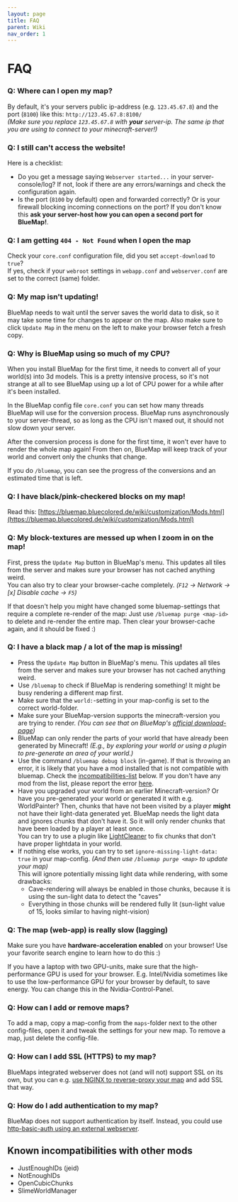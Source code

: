 ```yaml
---
layout: page
title: FAQ
parent: Wiki
nav_order: 1
---
```


# FAQ

### Q: Where can I open my map?
By default, it's your servers public ip-address (e.g. `123.45.67.8`) and the port (`8100`) like this: `http://123.45.67.8:8100/`<br>
*(Make sure you replace `123.45.67.8` with **your** server-ip. The same ip that you are using to connect to your minecraft-server!)*

### Q: I still can't access the website!
Here is a checklist:
- Do you get a message saying `Webserver started...` in your server-console/log? If not, look if there are any
  errors/warnings and check the configuration again.
- Is the port (`8100` by default) open and forwarded correctly? Or is your firewall blocking incoming connections 
  on the port? If you don't know this **ask your server-host how you can open a second port for BlueMap!**.

### Q: I am getting `404 - Not Found` when I open the map
Check your `core.conf` configuration file, did you set `accept-download` to `true`?<br>
If yes, check if your `webroot` settings in `webapp.conf` and `webserver.conf` are set to the correct (same) folder.

### Q: My map isn't updating!
BlueMap needs to wait until the server saves the world data to disk, so it may take some time for changes to appear 
on the map. Also make sure to click `Update Map` in the menu on the left to make your browser fetch a fresh copy.

### Q: Why is BlueMap using so much of my CPU?
When you install BlueMap for the first time, it needs to convert all of your world(s) into 3d models.
This is a pretty intensive process, so it's not strange at all to see BlueMap using up a lot of CPU power for a while after it's been installed.

In the BlueMap config file `core.conf` you can set how many threads BlueMap will use for the conversion process.
BlueMap runs asynchronously to your server-thread, so as long as the CPU isn't maxed out, it should not slow down your server.

After the conversion process is done for the first time, it won't ever have to render the whole map again!
From then on, BlueMap will keep track of your world and convert only the chunks that change.

If you do `/bluemap`, you can see the progress of the conversions and an estimated time that is left.

### Q: I have black/pink-checkered blocks on my map!
Read this: [https://bluemap.bluecolored.de/wiki/customization/Mods.html](https://bluemap.bluecolored.de/wiki/customization/Mods.html)

### Q: My block-textures are messed up when I zoom in on the map!
First, press the `Update Map` button in BlueMap's menu. This updates all tiles from the server and makes sure 
your browser has not cached anything weird.<br>
You can also try to clear your browser-cache completely. *(`F12` -> Network -> [x] Disable cache -> `F5`)*

If that doesn't help you might have changed some bluemap-settings that require a complete re-render of the map:
Just use `/bluemap purge <map-id>` to delete and re-render the entire map. Then clear your browser-cache again,
and it should be fixed :)

### Q: I have a black map / a lot of the map is missing!
- Press the `Update Map` button in BlueMap's menu. This updates all tiles from the server and makes sure your 
  browser has not cached anything weird.
- Use `/bluemap` to check if BlueMap is rendering something! It might be busy rendering a different map first.
- Make sure that the `world:`-setting in your map-config is set to the correct world-folder.
- Make sure your BlueMap-version supports the minecraft-version you are trying to render. *(You can see that on 
  BlueMap's [official download-page](https://github.com/BlueMap-Minecraft/BlueMap/releases/latest))*
- BlueMap can only render the parts of your world that have already been generated by Minecraft! *(E.g., by exploring
  your world or using a plugin to pre-generate an area of your world.)*
- Use the command `/bluemap debug block` (in-game). If that is throwing an error, it is likely that you have a mod 
  installed that is not compatible with bluemap.
  Check the [incompatibilities-list](#known-incompatibilities-with-other-mods) below.
  If you don't have any mod from the list, please report the error
  [here](https://github.com/BlueMap-Minecraft/BlueMap/issues).
- Have you upgraded your world from an earlier Minecraft-version? Or have you pre-generated your world or generated it with e.g. WorldPainter? 
  Then, chunks that have not been visited by a player **might** not have their light-data generated yet. 
  BlueMap needs the light data and ignores chunks that don't have it.
  So it will only render chunks that have been loaded by a player at least once.  
  You can try to use a plugin like [LightCleaner](https://www.spigotmc.org/resources/light-cleaner.42469/) to fix chunks 
  that don't have proper lightdata in your world.
- If nothing else works, you can try to set `ignore-missing-light-data: true` in your 
  map-config. *(And then use `/bluemap purge <map>` to update your map)*<br>
  This will ignore potentially missing light data while rendering, with some drawbacks:
    - Cave-rendering will always be enabled in those chunks, because it is using the sun-light data to detect the "caves"
    - Everything in those chunks will be rendered fully lit (sun-light value of 15, looks similar to having night-vision)

### Q: The map (web-app) is really slow (lagging)
Make sure you have **hardware-acceleration enabled** on your browser! 
Use your favorite search engine to learn how to do this :)

If you have a laptop with two GPU-units, make sure that the high-performance GPU is used for your browser. 
E.g. Intel/Nvidia sometimes like to use the low-performance GPU for your browser by default, to save energy.
You can change this in the Nvidia-Control-Panel.

### Q: How can I add or remove maps?
To add a map, copy a map-config from the `maps`-folder next to the other config-files, open it and tweak the settings 
for your new map. To remove a map, just delete the config-file.

### Q: How can I add SSL (HTTPS) to my map?
BlueMaps integrated webserver does not (and will not) support SSL on its own, 
but you can e.g. [use NGINX to reverse-proxy your map]({{site.baseurl}}/wiki/webserver/NginxProxy.html) 
and add SSL that way.

### Q: How do I add authentication to my map?
BlueMap does not support authentication by itself. Instead, you could use [http-basic-auth using an external webserver](https://docs.nginx.com/nginx/admin-guide/security-controls/configuring-http-basic-authentication/).

## Known incompatibilities with other mods
- JustEnoughIDs (jeid)
- NotEnoughIDs
- OpenCubicChunks
- SlimeWorldManager
